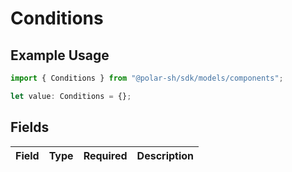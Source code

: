 # Conditions

## Example Usage

```typescript
import { Conditions } from "@polar-sh/sdk/models/components";

let value: Conditions = {};
```

## Fields

| Field       | Type        | Required    | Description |
| ----------- | ----------- | ----------- | ----------- |